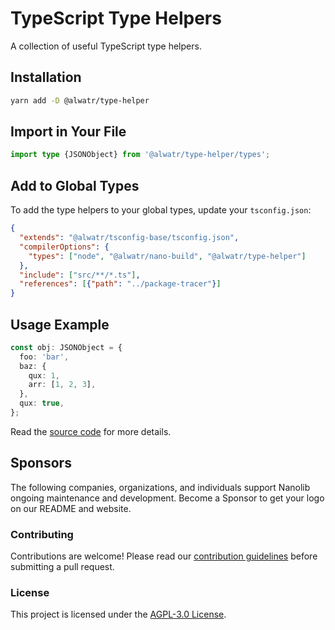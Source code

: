 # TypeScript Type Helpers

A collection of useful TypeScript type helpers.

## Installation

```bash
yarn add -D @alwatr/type-helper
```

## Import in Your File

```typescript
import type {JSONObject} from '@alwatr/type-helper/types';
```

## Add to Global Types

To add the type helpers to your global types, update your `tsconfig.json`:

```json
{
  "extends": "@alwatr/tsconfig-base/tsconfig.json",
  "compilerOptions": {
    "types": ["node", "@alwatr/nano-build", "@alwatr/type-helper"]
  },
  "include": ["src/**/*.ts"],
  "references": [{"path": "../package-tracer"}]
}
```

## Usage Example

```typescript
const obj: JSONObject = {
  foo: 'bar',
  baz: {
    qux: 1,
    arr: [1, 2, 3],
  },
  qux: true,
};
```

Read the [source code](https://github.com/Alwatr/nanolib/tree/next/packages/type-helper/src) for more details.

## Sponsors

The following companies, organizations, and individuals support Nanolib ongoing maintenance and development. Become a Sponsor to get your logo on our README and website.

### Contributing

Contributions are welcome! Please read our [contribution guidelines](https://github.com/Alwatr/.github/blob/next/CONTRIBUTING.md) before submitting a pull request.

### License

This project is licensed under the [AGPL-3.0 License](LICENSE).
